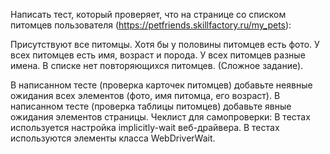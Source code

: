 Написать тест, который проверяет, что на странице со списком питомцев пользователя (https://petfriends.skillfactory.ru/my_pets):

 Присутствуют все питомцы.
 Хотя бы у половины питомцев есть фото.
 У всех питомцев есть имя, возраст и порода.
 У всех питомцев разные имена.
 В списке нет повторяющихся питомцев. (Сложное задание).

В написанном тесте (проверка карточек питомцев) добавьте неявные ожидания всех элементов (фото, имя питомца, его возраст).
В написанном тесте (проверка таблицы питомцев) добавьте явные ожидания элементов страницы.
Чеклист для самопроверки:
 В тестах используется настройка implicitly-wait веб-драйвера.
 В тестах используются элементы класса WebDriverWait.
